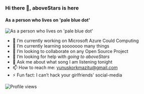 ### Hi there 👋, aboveStars is here
#### As a person who lives on '**pale blue dot**'
![As a person who lives on '**pale blue dot**'](https://media.giphy.com/media/l0K4k1O7RJSghST3a/giphy.gif)

- 🔭 I’m currently working on Microsoft Azure Could Computing 
- 🌱 I’m currently learning sooooooo many things 
- 👯 I’m looking to collaborate on any Open Source Project 
- 🤔 I’m looking for help with *going to aboveStars* 
- 💬 Ask me about what song I am listening tonight 
- 📫 How to reach me: yunuskorkmazitu@gmail.com 
- ⚡ Fun fact: I can’t hack your girlfriends' social-media 

![Profile views](https://gpvc.arturio.dev/aboveStars)  
